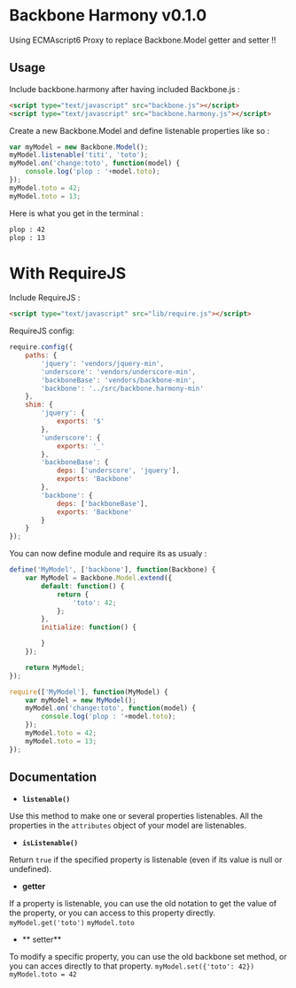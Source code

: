 # Backbone Harmony v0.1.0

Using ECMAscript6 Proxy to replace Backbone.Model getter and setter !!

## Usage

Include backbone.harmony after having included Backbone.js :

```html
<script type="text/javascript" src="backbone.js"></script>
<script type="text/javascript" src="backbone.harmony.js"></script>
```

Create a new Backbone.Model and define listenable properties like so :

```javascript
var myModel = new Backbone.Model(); 
myModel.listenable('titi', 'toto'); 
myModel.on('change:toto', function(model) {
	console.log('plop : '+model.toto);
}); 
myModel.toto = 42;
myModel.toto = 13;
```

Here is what you get in the terminal :

```bash
plop : 42
plop : 13
```

# With RequireJS

Include RequireJS :

```html
<script type="text/javascript" src="lib/require.js"></script>
```

RequireJS config: 

```javascript
require.config({
    paths: {
        'jquery': 'vendors/jquery-min',
        'underscore': 'vendors/underscore-min',
        'backboneBase': 'vendors/backbone-min',
        'backbone': '../src/backbone.harmony-min'
    },
    shim: {
        'jquery': {
            exports: '$'
        },
        'underscore': {
            exports: '_'
        },
        'backboneBase': {
            deps: ['underscore', 'jquery'],
            exports: 'Backbone'
        },
        'backbone': {
			deps: ['backboneBase'],
			exports: 'Backbone'
		}
    }
});
```

You can now define module and require its as usualy :

```javascript
define('MyModel', ['backbone'], function(Backbone) {
    var MyModel = Backbone.Model.extend({
		default: function() {
			return {
				'toto': 42;
			};
		},
        initialize: function() {

		}
    });

    return MyModel;
});
```

```javascript
require(['MyModel'], function(MyModel) {
	var myModel = new MyModel(); 
	myModel.on('change:toto', function(model) {
		console.log('plop : '+model.toto);
	}); 
	myModel.toto = 42;
	myModel.toto = 13;
});
```

## Documentation

- **`listenable()`**

Use this method to make one or several properties listenables. All the properties in the `attributes` object of your model are listenables.

- **`isListenable()`**

Return `true` if the specified property is listenable (even if its value is null or undefined).

- **getter**

If a property is listenable, you can use the old notation to get the value of the property, or you can access to this property directly.
`myModel.get('toto')`
`myModel.toto`

- ** setter**

To modify a specific property, you can use the old backbone set method, or you can acces directly to that property.
`myModel.set({'toto': 42})`
`myModel.toto = 42`
